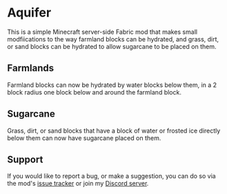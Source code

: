 # Aquifer

This is a simple Minecraft server-side Fabric mod that makes small modfiications to the way farmland blocks can be hydrated, and grass, dirt, or sand blocks can be hydrated to allow sugarcane to be placed on them.

## Farmlands

Farmland blocks can now be hydrated by water blocks below them, in a 2 block radius one block below and around the farmland block.

## Sugarcane

Grass, dirt, or sand blocks that have a block of water or frosted ice directly below them can now have sugarcane placed on them.

## Support

If you would like to report a bug, or make a suggestion, you can do so via the mod's [issue tracker](https://github.com/ArkoSammy12/Aquifer/issues) or join my [Discord server](https://discord.gg/UKr8n3b3ze).
